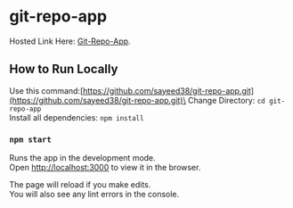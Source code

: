 # git-repo-app

Hosted Link Here: [Git-Repo-App](https://git-repo-app.netlify.app/).

## How to Run Locally

Use this command:[https://github.com/sayeed38/git-repo-app.git](https://github.com/sayeed38/git-repo-app.git)\
Change Directory: `cd git-repo-app`\
Install all dependencies: `npm install`

### `npm start`

Runs the app in the development mode.\
Open [http://localhost:3000](http://localhost:3000) to view it in the browser.

The page will reload if you make edits.\
You will also see any lint errors in the console.
